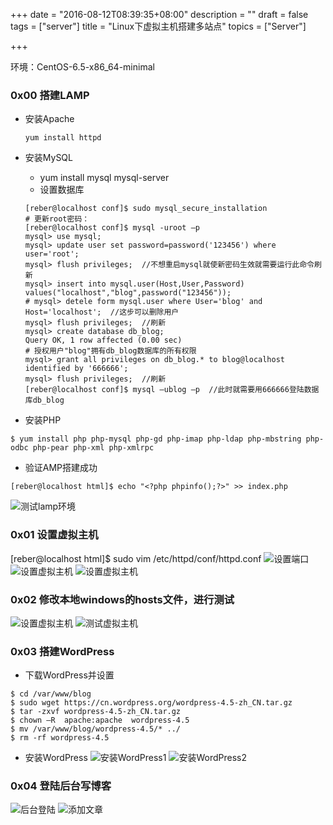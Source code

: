 +++
date = "2016-08-12T08:39:35+08:00"
description = ""
draft = false
tags = ["server"]
title = "Linux下虚拟主机搭建多站点"
topics = ["Server"]

+++

环境：CentOS-6.5-x86_64-minimal

### 0x00 搭建LAMP
* 安装Apache
    ```
    yum install httpd
    ```

* 安装MySQL
    * yum install mysql mysql-server
    * 设置数据库
    ```
    [reber@localhost conf]$ sudo mysql_secure_installation
    # 更新root密码：
    [reber@localhost conf]$ mysql -uroot –p
    mysql> use mysql;
    mysql> update user set password=password('123456') where user='root';
    mysql> flush privileges;  //不想重启mysql就使新密码生效就需要运行此命令刷新
    mysql> insert into mysql.user(Host,User,Password) values("localhost","blog",password("123456"));
    # mysql> detele form mysql.user where User='blog' and Host='localhost';  //这步可以删除用户
    mysql> flush privileges;  //刷新
    mysql> create database db_blog;
    Query OK, 1 row affected (0.00 sec)
    # 授权用户"blog"拥有db_blog数据库的所有权限
    mysql> grant all privileges on db_blog.* to blog@localhost identified by '666666';
    mysql> flush privileges;  //刷新
    [reber@localhost conf]$ mysql –ublog –p  //此时就需要用666666登陆数据库db_blog
    ```

* 安装PHP  
```
$ yum install php php-mysql php-gd php-imap php-ldap php-mbstring php-odbc php-pear php-xml php-xmlrpc
```

* 验证AMP搭建成功  
```
[reber@localhost html]$ echo "<?php phpinfo();?>" >> index.php
```
![测试lamp环境](/img/post/linux_virtual_host_test.png)

### 0x01 设置虚拟主机
[reber@localhost html]$ sudo vim /etc/httpd/conf/httpd.conf
![设置端口](/img/post/linux_virtual_host_set_port.png)
![设置虚拟主机](/img/post/linux_virtual_host_set_virtualhost.png)
![设置虚拟主机](/img/post/linux_virtual_host_add_file.png)

### 0x02 修改本地windows的hosts文件，进行测试
![设置虚拟主机](/img/post/linux_virtual_host_change_hosts.png)
![测试虚拟主机](/img/post/linux_virtual_host_visit_site.png)

### 0x03 搭建WordPress
* 下载WordPress并设置
```
$ cd /var/www/blog
$ sudo wget https://cn.wordpress.org/wordpress-4.5-zh_CN.tar.gz
$ tar -zxvf wordpress-4.5-zh_CN.tar.gz
$ chown –R  apache:apache  wordpress-4.5
$ mv /var/www/blog/wordpress-4.5/* ../
$ rm -rf wordpress-4.5
```

* 安装WordPress
![安装WordPress1](/img/post/linux_virtual_host_install_wordpress1.png)
![安装WordPress2](/img/post/linux_virtual_host_install_wordpress2.png)

### 0x04 登陆后台写博客
![后台登陆](/img/post/linux_virtual_host_login_background.png)
![添加文章](/img/post/linux_virtual_host_add_article.png)
